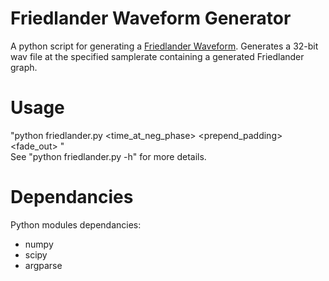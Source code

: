 # Friedlander Waveform Generator
A python script for generating a [Friedlander Waveform](https://en.wikipedia.org/wiki/Blast_wave). Generates a 32-bit wav file at the specified samplerate containing a generated Friedlander graph.

# Usage
"python friedlander.py <time_at_neg_phase> <duration> <samplerate> <prepend_padding> <fade_out> <filename>" <br>
See "python friedlander.py -h" for more details.

# Dependancies
Python modules dependancies:
- numpy
- scipy
- argparse